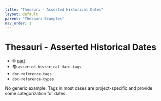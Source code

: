 ```yaml
---
title: "Thesauri - Asserted Historical Dates"
layout: default
parent: "Thesauri Examples"
nav_order: 1
---
```


# Thesauri - Asserted Historical Dates

- 🌐 [part](https://github.com/vedph/cadmus-general/blob/master/docs/asserted-historical-dates.md)
- 📚 `asserted-historical-date-tags`
- `doc-reference-tags`
- `doc-reference-types`

No generic example. Tags in most cases are project-specific and provide some categorization for dates.
